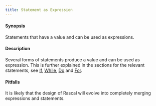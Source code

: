 ```yaml
---
title: Statement as Expression
---
```


#### Synopsis

Statements that have a value and can be used as expressions.

#### Description

Several forms of statements produce a value and can be used as expression. 
This is further explained in the sections for the relevant statements, see [If](../../../Rascal/Statements/If), [While](../../../Rascal/Statements/While), [Do](../../../Rascal/Statements/Do) and [For](../../../Rascal/Statements/For).

#### Pitfalls

It is likely that the design of Rascal will evolve into completely merging expressions and statements.

